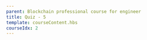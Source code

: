 ```yaml
---
parent: Blockchain professional course for engineer
title: Quiz - 5
template: courseContent.hbs
courseIdx: 2
---
```

<div class="py-3">
    <form id="quiz-questions-form">
        <div id="quiz-questions-wrapper"></div>
    </form>
</div>
 <script type="text/javascript">
    const getQuestionHtml = ({ id, question, choices }) => `<div class="mb-4">
      <div class="card bg-light py-3 px-4">
        <p id="q0" class="mb-3 exam-qns ">
          ${id + 1}. ${question}
        </p>
        <div class="row">
          ${choices.map((choice, index) => `<div class="col-12 col-md-6">
                    <div class="exam-choice d-flex align-items-baseline">
                      <input class="q_option" style="flex: 0 0 15px;" type="radio" id="q${id}-c${index}" name="q${id}" value="${index}">
                      <label for="q${id}-c${index}">${choice}</label>
                    </div>
                  </div>`).join('')}
        </div>
      </div>
      <div class="my-2 text-sm" id="helpText-${id}" style="min-height: 1.75rem;">
      </div>
    </div>`;
    $(document).ready(function () {
      const pageNo = 4, perPage = 7;
      $.ajax({
        type: "get",
        data: { pageNo, perPage },
        url: "/api/questionsProfessional",
        success: (result) => {
          const questions = result.questions
          $('#quiz-questions-wrapper').html(
            questions.map((q, id) =>
              getQuestionHtml({ id, question: q.question, choices: q.choices })
            ).join('') +
            `<button type="button" id="quiz-questions-submit" class="card-text btn btn-gradient">Submit</button>`
          )
          $("#quiz-questions-submit").on('click', () => {
            $.ajax({
              type: "get",
              data: { pageNo, perPage },
              url: "/api/AnswersProfessional",
              success: (result) => {
                console.log(result.answers)
                if (Array.isArray(result.answers)) {
                  questions.forEach((q, qid) => {
                    const choiceId = parseInt($("#quiz-questions-form")[0][`q${qid}`].value)
                    clickedOption(qid, choiceId, questions, result.answers[qid] - 1)
                  });
                }
              },
              error: (jqXHR, status, err) => {
                console.log(jqXHR, status, err)
              },
            });
          })
        },
        error: (jqXHR, status, err) => {
          console.log(jqXHR, status, err)
        },
      });
      const colorSuccess = "#28a745"
      const colorFail = "##dc3545"
      function clickedOption(questionId, choiceId, questions, answerId) {
        const question = questions.find((q, i) => i == questionId)
        const answer = question.choices[answerId]
        if (answerId == choiceId) {
          $(`#helpText-${questionId}`).html(`<span class="icon" style="width: 10px;height: 10px;font-size: 10px;background-color:${colorSuccess};"></span><span class="text">Correct Answer!</span>`)
        } else if (Number.isNaN(choiceId)) {
          $(`#helpText-${questionId}`).html(`
        <span class="icon" style="width: 10px;height: 10px;font-size: 10px;background-color:${colorFail};"></span>
        <span class="text">Correct Answer is:&nbsp;
          <span class="font-weight-bold">${answer}</span>
        </span>
        `)
        } else {
          $(`#helpText-${questionId}`).html(`
        <span class="icon" style="width: 10px;height: 10px;font-size: 10px;background-color:${colorFail};"></span>
        <span class="text">Wrong Answer!, Correct Answer is:&nbsp;
          <span class="font-weight-bold">${answer}</span>
        </span>
        `)
        }
      }
    })
  </script>